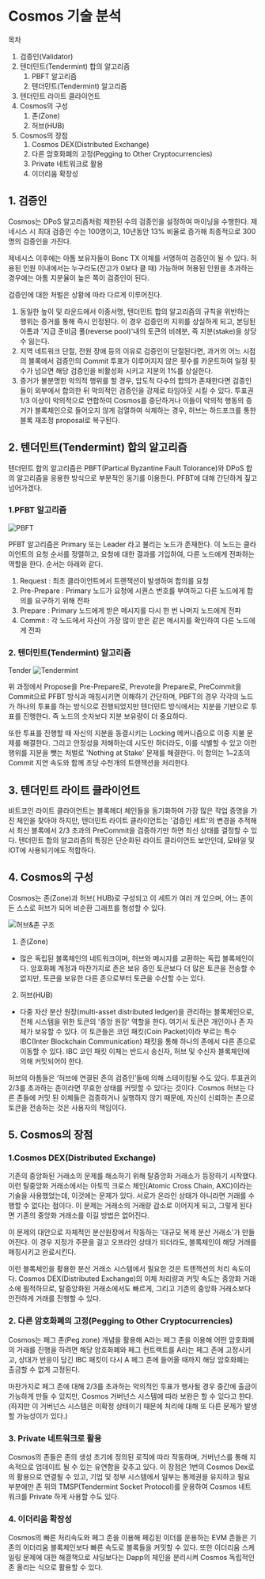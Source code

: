# Cosmos 기술 분석

목차
1. 검증인(Validator)
2. 텐더민트(Tendermint) 합의 알고리즘
   1. PBFT 알고리즘
   2. 텐더민트(Tendermint) 알고리즘
3. 텐더민트 라이트 클라이언트
4. Cosmos의 구성
   1. 존(Zone)
   2. 허브(HUB)
5. Cosmos의 장점
   1. Cosmos DEX(Distributed Exchange)
   2. 다른 암호화폐의 고정(Pegging to Other Cryptocurrencies)
   3. Private 네트워크로 활용
   4. 이더리움 확장성


## 1. 검증인
Cosmos는 DPoS 알고리즘처럼 제한된 수의 검증인을 설정하여 마이닝을 수행한다. 제네시스 시 최대 검증인 수는 100명이고, 10년동안 13% 비율로 증가해 최종적으로 300명의 검증인을 가진다.

제네시스 이후에는  아톰 보유자들이 Bonc TX 이체를 서명하여 검증인이 될 수 있다. 허용된 인원 이내에서는 누구라도(잔고가 0보다 클 때) 가능하며 허용된 인원을 초과하는 경우에는 아톰 지분율이 높은 쪽이 검증인이 된다.

검증인에 대한 처벌은 상황에 따라 다르게 이루어진다.
1. 동일한 높이 및 라운드에서 이중서명, 텐더민트 합의 알고리즘의 규칙을 위반하는 행위는 증거를 통해 즉시 인정된다. 이 경우 검증인의 지위를 상실하게 되고, 본딩된 아톰과 '지급 준비금 풀(reverse pool)'내의 토큰의 비례분, 즉 지분(stake)을 상당수 잃는다.
2. 지역 네트워크 단절, 전원 장애 등의 이유로 검증인이 단절된다면, 과거의 어느 시점의 블록에서 검증인의 Commit 투표가 이루어지지 않은 횟수를 카운트하여 일정 횟수가 넘으면 해당 검증인을 비활성화 시키고 지분의 1%를 상실한다.
3.  증거가 불분명한 악의적 행위를 할 경우, 압도적 다수의 합의가 존재한다면 검증인들이 외부에서 합의한 뒤 악의적인 검증인을 강제로 타임아웃 시킬 수 있다. 투표권 1/3 이상이 악의적으로 연합하여 Cosmos를 중단하거나 이들이 악의적 행동의 증거가 블록체인으로 들어오지 않게 검열하여 삭제하는 경우, 허브는 하드포크를 통한 블록 재조정 proposal로 복구된다.


## 2. 텐더민트(Tendermint) 합의 알고리즘
텐더민트 합의 알고리즘은 PBFT(Partical Byzantine Fault Tolorance)와 DPoS 합의 알고리즘을 응용한 방식으로 부분적인 동기를 이용한다. PFBT에 대해 간단하게 짚고 넘어가겠다.

### 1.PFBT 알고리즘

![PBFT](https://www.usenix.org/legacy/event/nsdi09/tech/full_papers/wester/wester_html/img/bftclean.png)

PFBT 알고리즘은 Primary 또는 Leader 라고 불리는 노드가 존재한다. 이 노드는 클라이언트의 요청 순서를 정렬하고, 요청에 대한 결과를 기입하여, 다른 노드에게 전파하는 역할을 한다. 순서는 아래와 같다.

1. Request : 최초 클라이언트에서 트랜잭션이 발생하여  합의를 요청
2. Pre-Prepare : Primary 노드가 요청에 시퀀스 번호를 부여하고 다른 노드에게 합의를 요구하기 위해 전파
3. Prepare : Primary 노드에게 받은 메시지를 다시 한 번 나머지 노드에게 전파
4. Commit : 각 노드에서 자신이 가장 많이 받은 같은 메시지를 확인하여 다른 노드에게 전파

### 2. 텐더민트(Tendermint) 알고리즘
Tender
![Tendermint](https://loopchain.files.wordpress.com/2017/06/tendermint.png?w=840)

위 과정에서 Propose을  Pre-Prepare로, Prevote을 Prepare로, PreCommit을 Commit으로  PFBT 방식과 매칭시키면 이해하기 간단하며, PBFT의 경우 각각의 노드가 하나의 투표를 하는 방식으로 진행되었지만 텐더민트 방식에서는 지분을 기반으로 투표를 진행한다. 즉 노드의 숫자보다 지분 보유량이 더 중요하다.

또한 투표를 진행할 때 자신의 지분을 동결시키는 Locking 메커니즘으로 이중 지불 문제를 해결한다. 그리고 안정성을 저해하는데 시도만 하더라도, 이를 식별할 수 있고 이런 행위를 지분을 뺏는 처벌로 'Nothing at Stake' 문제를 해결한다. 이 합의는 1~2초의 Commit 지연 속도와 함께 초당 수천개의 트랜잭션을 처리한다.


## 3. 텐더민트 라이트 클라이언트
비트코인 라이트 클라이언트는 블록헤더 체인들을 동기화하여 가장 많은 작업 증명을 가진 체인을 찾아야 하지만, 텐더민트 라이트 클라이언트는 '검증인 세트'의 변경을 추적해서 최신 블록에서 2/3 초과의 PreCommit을 검증하기만 하면 최신 상태를 결정할 수 있다. 텐더민트 합의 알고리즘의 특징은 단순화된 라이트 클라이언트 보안인데, 모바일 및 IOT에 사용되기에도 적합하다.


## 4. Cosmos의 구성
Cosmos는 존(Zone)과 허브( HUB)로 구성되고 이 세트가 여러 개 있으며, 어느 존이든 스스로 허브가 되어 비순환 그래프를 형성할 수 있다.

![허브&존 구조](https://cdn-images-1.medium.com/max/1600/1*dwh3Vk1QjnS1BnqJwOYBuQ.png)

1. 존(Zone)
  - 많은 독립된 블록체인의 네트워크이며, 허브와 메시지를 교환하는 독립 블록체인이다. 암호화폐 계정과 마찬가지로 존은 보유 중인 토큰보다 더 많은 토큰을 전송할 수 없지만, 토큰을 보유한 다른 존으로부터 토큰을 수신할 수는 있다.

2. 허브(HUB)
  - 다중 자산 분산 원장(multi-asset distributed ledger)을 관리하는 블록체인으로, 전체 시스템을 위한 토큰의 '중앙 원장' 역할을 한다. 여기서 토큰은 개인이나 존 자체가 보유할 수 있다. 이 토큰들은 코인 패킷(Coin Packet)이라 부르는 특수 IBC(Inter Blockchain Communication) 패킷을 통해 하나의 존에서 다른 존으로 이동할 수 있다. IBC 코인 패킷 이체는 반드시 송신자, 허브 및 수신자 블록체인에 의해 커밋되어야 한다.

허브의 아톰들은  ‘허브에 연결된 존의 검증인’들에 의해 스테이킹될 수도 있다.  투표권의 2/3를 초과하는 존이라면 무효한 상태를 커밋할 수 있다는 것이다. Cosmos 허브는 다른 존들에 커밋 된 이체들은 검증하거나 실행하지 않기 때문에, 자신이 신뢰하는 존으로 토큰을 전송하는 것은 사용자의 책임이다.


## 5. Cosmos의 장점
### 1.Cosmos DEX(Distributed Exchange)
기존의 중앙화된 거래소의 문제를 해소하기 위해 탈중앙화 거래소가 등장하기 시작했다. 이런 탈중앙화 거래소에서는 아토믹 크로스 체인(Atomic Cross Chain, AXC)이라는 기술을 사용했었는데, 이것에는 문제가 있다. 서로가 온라인 상태가 아니라면 거래를 수행할 수 없다는 점이다. 이 문제는 거래소의 거래량 감소로 이어지게 되고, 그렇게 된다면 기존의 중앙화 거래소를 이길 방법은 없어진다.

이 문제의 대안으로 자체적인 분산원장에서 작동하는 '대규모 복제 분산 거래소'가 만들어진다. 이 경우 지정가 주문을 걸고 오프라인 상태가 되더라도, 블록체인이 해당 거래를 매칭시키고 완료시킨다.

이런 블록체인을 활용한 분산 거래소 시스템에서 필요한 것은 트랜잭션의 처리 속도이다. Cosmos DEX(Distributed Exchange)의 이체 처리량과 커밋 속도는 중앙화 거래소에 필적하므로, 탈중앙화된 거래소에서도 빠르게, 그리고 기존의 중앙화 거래소보다 안전하게 거래를 진행할 수 있다.

### 2. 다른 암호화폐의 고정(Pegging to Other Cryptocurrencies)
Cosmos는 페그 존(Peg zone) 개념을 활용해 A라는 페그 존을 이용해 어떤 암호화폐의 거래를 진행을 하려면 해당 암호화폐와 페그 컨트랙트를 A라는 페그 존에 고정시키고, 상대가 반응이 담긴 IBC 패킷이 다시 A 페그 존에 들어올 때까지 해당 암호화폐는 출금할 수 없게 고정된다.

마찬가지로 페그 존에 대해 2/3를 초과하는 악의적인 투표가 행사될 경우 중간에 출금이 가능하게 만들 수 있지만, Cosmos 거버넌스 시스템에 따라 보완은 할 수 있다고 한다. (하지만 이 거버넌스 시스템은 미확정 상태이기 때문에 처리에 대해 또 다른 문제가 발생할 가능성이가 있다.)

### 3. Private 네트워크로 활용
Cosmos의 존들은 존의 생성 초기에 정의된 로직에 따라 작동하며, 거버넌스를 통해 지속적으로 업데이트 될 수 있는 유연함을 갖추고 있다. 이 장점은 1번의 Cosmos Dex로의 활용으로 연결될 수 있고, 기업 및 정부 시스템에서 일부는 통제권을 유지하고 필요 부분에만 존 위의 TMSP(Tendermint Socket Protocol)를 운용하여 Cosmos 네트워크를 Private 하게 사용할 수도 있다.

### 4. 이더리움 확장성
Cosmos의 빠른 처리속도와 페그 존을 이용해 페깅된 이더를 운용하는 EVM 존들은 기존의 이더리움 블록체인보다 빠른 속도로 블록들을 커밋할 수 있다. 또한 이더리움 스케일링 문제에 대한 해결책으로 샤딩보다는  Dapp의 체인을 분리시켜 Cosmos 독립적인 존 올리는 식으로 활용할 수 있다.
